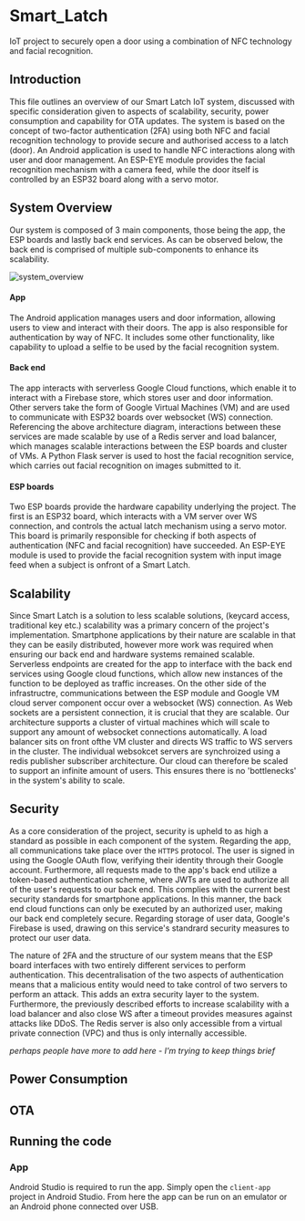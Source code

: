 # Smart_Latch
IoT project to securely open a door using a combination of NFC technology and facial recognition.

## Introduction
This file outlines an overview of our Smart Latch IoT system, discussed with specific consideration given to aspects of scalability, security, power consumption and capability for OTA updates. The system is based on the concept of two-factor authentication (2FA) using both NFC and facial recognition technology to provide secure and authorised access to a latch (door). An Android application is used to handle NFC interactions along with user and door management. An ESP-EYE module provides the facial recognition mechanism with a camera feed, while the door itself is controlled by an ESP32 board along with a servo motor.  

## System Overview 
Our system is composed of 3 main components, those being the app, the ESP boards and lastly back end services. As can be observed below, the back end is comprised of multiple sub-components to enhance its scalability. 

![system_overview](https://user-images.githubusercontent.com/44208016/114194625-9bc46800-9947-11eb-9138-f8816b9a61e4.png)

#### App
The Android application manages users and door information, allowing users to view and interact with their doors. The app is also responsible for authentication by way of NFC. It includes some other functionality, like capability to upload a selfie to be used by the facial recognition system. 

#### Back end
The app interacts with serverless Google Cloud functions, which enable it to interact with a Firebase store, which stores user and door information. Other servers take the form of Google Virtual Machines (VM) and are used to communicate with ESP32 boards over websocket (WS) connection. Referencing the above architecture diagram, interactions between these services are made scalable by use of a Redis server and load balancer, which manages scalable interactions between the ESP boards and cluster of VMs. A Python Flask server is used to host the facial recognition service, which carries out facial recognition on images submitted to it. 

#### ESP boards 
Two ESP boards provide the hardware capability underlying the project. The first is an ESP32 board, which interacts with a VM server over WS connection, and controls the actual latch mechanism using a servo motor. This board is primarily responsible for checking if both aspects of authentication (NFC and facial recognition) have succeeded. An ESP-EYE module is used to provide the facial recognition system with input image feed when a subject is onfront of a Smart Latch.

## Scalability  
Since Smart Latch is a solution to less scalable solutions, (keycard access, traditional key etc.) scalability was a primary concern of the project's implementation. Smartphone applications by their nature are scalable in that they can be easily distributed, however more work was required when ensuring our back end and hardware systems remained scalable. Serverless endpoints are created for the app to interface with the back end services using Google cloud functions, which allow new instances of the function to be deployed as traffic increases. On the other side of the infrastructre, communications between the ESP module and Google VM cloud server component occur over a websocket (WS) connection. As Web sockets are a persistent connection, it is crucial that they are scalable. Our architecture supports a cluster of virtual machines which will scale to support any amount of websocket connections automatically. A load balancer sits on front ofthe VM cluster and directs WS traffic to WS servers in the cluster. The individual websokcet servers are synchroized using a redis publisher subscriber architecture. Our cloud can therefore be scaled to support an infinite amount of users. This ensures there is no 'bottlenecks' in the system's ability to scale.

## Security  
As a core consideration of the project, security is upheld to as high a standard as possible in each component of the system. Regarding the app, all communications take place over the `HTTPS` protocol. The user is signed in using the Google OAuth flow, verifying their identity through their Google account. Furthermore, all requests made to the app's back end utilize a token-based authentication scheme, where JWTs are used to authorize all of the user's requests to our back end. This complies with the current best security standards for smartphone applications. In this manner, the back end cloud functions can only be executed by an authorized user, making our back end completely secure. Regarding storage of user data, Google's Firebase is used, drawing on this service's standrard security measures to protect our user data. 

The nature of 2FA and the structure of our system means that the ESP board interfaces with two entirely different services to perform authentication. This decentralisation of the two aspects of authentication means that a malicious entity would need to take control of two servers to perform an attack. This adds an extra security layer to the system. Furthermore, the previously described efforts to increase scalability with a load balancer and also close WS after a timeout provides measures against attacks like DDoS. The Redis server is also only accessible from a virtual private connection (VPC) and thus is only internally accessible. 

*perhaps people have more to add here - I'm trying to keep things brief*

## Power Consumption

## OTA 

## Running the code 
### App
Android Studio is required to run the app. Simply open the `client-app` project in Android Studio. From here the app can be run on an emulator or an Android phone connected over USB. 

